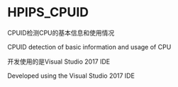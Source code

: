 # HPIPS_CPUID
CPUID检测CPU的基本信息和使用情况

CPUID detection of basic information and usage of CPU

开发使用的是Visual Studio 2017 IDE

Developed using the Visual Studio 2017 IDE

